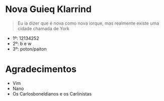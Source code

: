 # Nova Guieq Klarrind
> Eu ia dizer que é nova como nova iorque, mas realmente existe uma cidade chamada de York

- 1º: 12134252
- 2º: b e w
- 3º: poton/paiton
# Agradecimentos
- Vim
- Nano
- Os Carlosboneldianos e os Carlinistas
